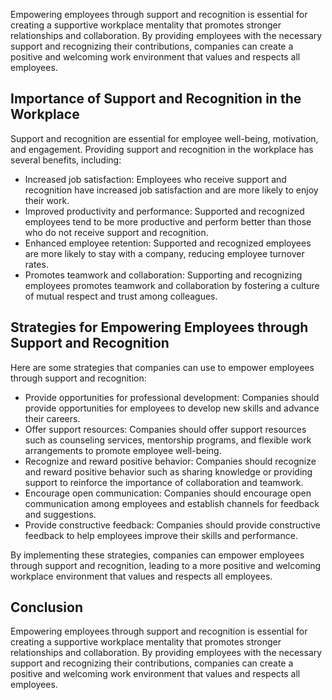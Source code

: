 
Empowering employees through support and recognition is essential for creating a supportive workplace mentality that promotes stronger relationships and collaboration. By providing employees with the necessary support and recognizing their contributions, companies can create a positive and welcoming work environment that values and respects all employees.

Importance of Support and Recognition in the Workplace
------------------------------------------------------

Support and recognition are essential for employee well-being, motivation, and engagement. Providing support and recognition in the workplace has several benefits, including:

* Increased job satisfaction: Employees who receive support and recognition have increased job satisfaction and are more likely to enjoy their work.
* Improved productivity and performance: Supported and recognized employees tend to be more productive and perform better than those who do not receive support and recognition.
* Enhanced employee retention: Supported and recognized employees are more likely to stay with a company, reducing employee turnover rates.
* Promotes teamwork and collaboration: Supporting and recognizing employees promotes teamwork and collaboration by fostering a culture of mutual respect and trust among colleagues.

Strategies for Empowering Employees through Support and Recognition
-------------------------------------------------------------------

Here are some strategies that companies can use to empower employees through support and recognition:

* Provide opportunities for professional development: Companies should provide opportunities for employees to develop new skills and advance their careers.
* Offer support resources: Companies should offer support resources such as counseling services, mentorship programs, and flexible work arrangements to promote employee well-being.
* Recognize and reward positive behavior: Companies should recognize and reward positive behavior such as sharing knowledge or providing support to reinforce the importance of collaboration and teamwork.
* Encourage open communication: Companies should encourage open communication among employees and establish channels for feedback and suggestions.
* Provide constructive feedback: Companies should provide constructive feedback to help employees improve their skills and performance.

By implementing these strategies, companies can empower employees through support and recognition, leading to a more positive and welcoming workplace environment that values and respects all employees.

Conclusion
----------

Empowering employees through support and recognition is essential for creating a supportive workplace mentality that promotes stronger relationships and collaboration. By providing employees with the necessary support and recognizing their contributions, companies can create a positive and welcoming work environment that values and respects all employees.
